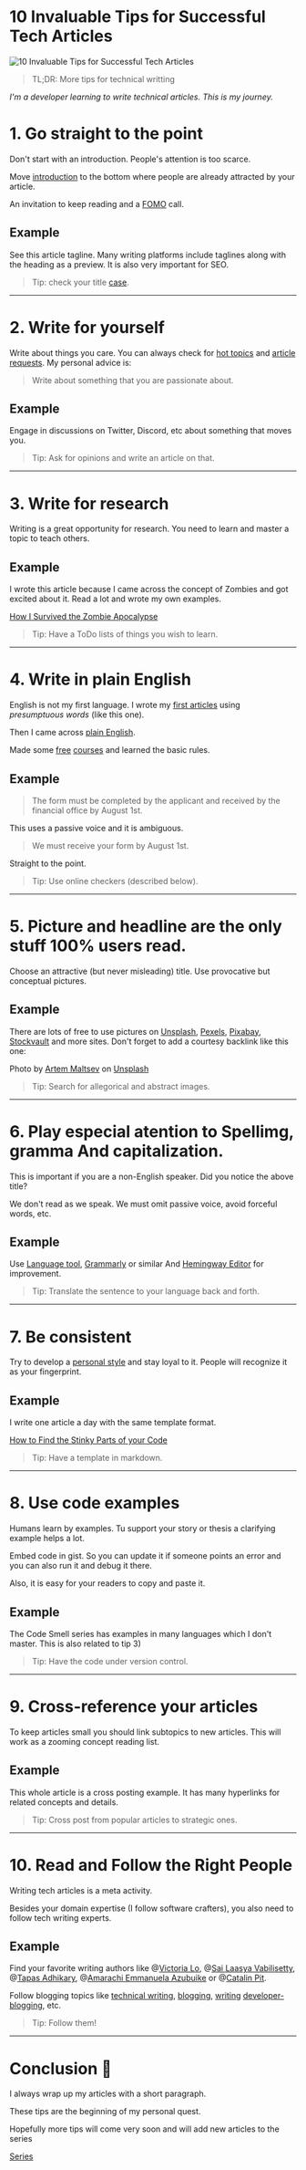 # 10 Invaluable Tips for Successful Tech Articles

![10 Invaluable Tips for Successful Tech Articles](10%20Invaluable%20Tips%20for%20Successful%20Tech%20Articles.jpg)

> TL;DR: More tips for technical writting

*I'm a developer learning to write technical articles. This is my journey.*

# 1. Go straight to the point

Don't start with an introduction. People's attention is too scarce.

Move [introduction](https://yoast.com/headlines-taglines/) to the bottom where people are already attracted by your article.

An invitation to keep reading and a [FOMO](https://en.wikipedia.org/wiki/Fear_of_missing_out) call.

## Example

See this article tagline. Many writing platforms include taglines along with the heading as a preview. It is also very important for SEO.

> Tip: check your title [case](https://titlecaseconverter.com/).

* * *

# 2. Write for yourself

Write about things you care. You can always check for [hot topics](https://stackoverflow.com/?tab=hot) and [article requests](https://hashnode.com/rfa). My personal advice is: 
> Write about something that you are passionate about.

## Example

Engage in discussions on Twitter, Discord, etc about something that moves you. 

> Tip: Ask for opinions and write an article on that.

* * *

# 3. Write for research

Writing is a great opportunity for research. You need to learn and master a topic to teach others.

## Example

I wrote this article because I came across the concept of Zombies and got excited about it. Read a lot and wrote my own examples.

[How I Survived the Zombie Apocalypse](https://github.com/mcsee/Software-Design-Articles/tree/main/Articles/TDD/How%20I%20Survived%20the%20Zombie%20Apocalypse/readme.md)

> Tip: Have a ToDo lists of things you wish to learn.

* * *

# 4. Write in plain English

English is not my first language. I wrote my [first articles](https://github.com/mcsee/Software-Design-Articles/tree/main/Articles/Theory/What%20is%20(wrong%20with)%20software/readme.md) using 
*presumptuous words* (like this one). 

Then I came across [plain English](https://en.wikipedia.org/wiki/Plain_English). 

Made some [free](https://developers.google.com/tech-writing) [courses](http://www.ewriteonline.com/) and learned the basic rules.

## Example

> The form must be completed by the applicant and received by the financial office by August 1st.

This uses a passive voice and it is ambiguous.

> We must receive your form by August 1st.

Straight to the point.

> Tip: Use online checkers (described below).

* * *

# 5. Picture and headline are the only stuff 100% users read. 

Choose an attractive (but never misleading) title. Use provocative but conceptual pictures.

## Example

There are lots of free to use pictures on [Unsplash](https://unsplash.com/), [Pexels](https://www.pexels.com/), [Pixabay](https://pixabay.com/), [Stockvault](http://www.stockvault.net/) and more sites.
Don't forget to add a courtesy backlink like this one:

Photo by [Artem Maltsev](https://unsplash.com/@art_maltsev) on [Unsplash](https://unsplash.com/s/photos/magic)

> Tip: Search for allegorical and abstract images.

* * *

# 6. Play especial atention to Spellimg, gramma And capitalization.  

This is important if you are a non-English speaker. Did you notice the above title?

We don't read as we speak.
We must omit passive voice, avoid forceful words, etc.

## Example

Use [Language tool](https://www.languagetool.org/), [Grammarly](https://www.grammarly.com/) or similar And [Hemingway Editor](http://www.hemingwayapp.com/) for improvement.

> Tip: Translate the sentence to your language back and forth.

* * *

# 7. Be consistent

Try to develop a [personal style](https://amarachiazubuike.com/how-to-structure-a-technical-article-ckg9yiy9c01sns9s17jk1aazd) and stay loyal to it. People will recognize it as your fingerprint.

## Example

I write one article a day with the same template format.

[How to Find the Stinky Parts of your Code](https://github.com/mcsee/Software-Design-Articles/tree/main/Articles/Code%20Smells/How%20to%20Find%20the%20Stinky%20parts%20of%20your%20Code/readme.md)

> Tip: Have a template in markdown.

* * *

# 8. Use code examples

Humans learn by examples. Tu support your story or thesis a clarifying example helps a lot.

Embed code in gist. So you can update it if someone points an error and you can also run it and debug it there.

Also, it is easy for your readers to copy and paste it.

## Example

The Code Smell series has examples in many languages which I don't master. This is also related to tip 3)

> Tip: Have the code under version control.

* * *

# 9. Cross-reference your articles

To keep articles small you should link subtopics to new articles. This will work as a zooming concept reading list. 

## Example

This whole article is a cross posting example. It has many hyperlinks for related concepts and details.

> Tip: Cross post from popular articles to strategic ones.

* * *

# 10. Read and Follow the Right People

Writing tech articles is a meta activity. 

Besides your domain expertise (I follow software crafters), you also need to follow tech writing experts.

## Example

Find your favorite writing authors like  @[Victoria Lo](@victoria), @[Sai Laasya Vabilisetty](@Laasya_Setty), @[Tapas Adhikary](@atapas), @[Amarachi Emmanuela Azubuike](@amarachukwu) or @[Catalin Pit](@Catalinpit).

Follow blogging topics like [technical writing](https://hashnode.com/n/technical-writing-1), [blogging](https://hashnode.com/n/blogging), [writing](https://hashnode.com/n/writing) [developer-blogging](https://hashnode.com/n/developer-blogging), etc.

> Tip: Follow them!

* * *

# Conclusion 🏁

I always wrap up my articles with a short paragraph.

These tips are the beginning of my personal quest. 

Hopefully more tips will come very soon and will add new articles to the series

[Series](https://hashnode.com/series/blogging-ckhl993jk02i1p7s12bjb1rcv)